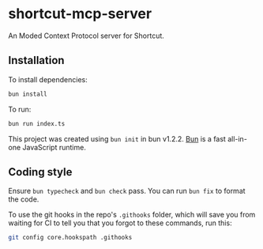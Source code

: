 # shortcut-mcp-server
An Moded Context Protocol server for Shortcut.

## Installation

To install dependencies:

```bash
bun install
```

To run:

```bash
bun run index.ts
```

This project was created using `bun init` in bun v1.2.2. [Bun](https://bun.sh) is a fast all-in-one JavaScript runtime.

## Coding style
Ensure `bun typecheck` and `bun check` pass. You can run `bun fix` to format the code.

To use the git hooks in the repo's `.githooks` folder, which will save you from waiting for CI to tell you that you forgot to these commands, run this:
```bash
git config core.hookspath .githooks
```
